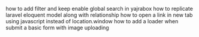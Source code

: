 how to add filter and keep enable global search in  yajrabox
how to replicate laravel eloquent model along with relationship
how to open a link in new tab using javascript instead of location.window
how to add a loader when submit a basic form with image uploading 
